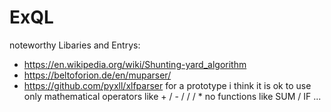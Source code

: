 # ExQL
noteworthy Libaries and Entrys:
- https://en.wikipedia.org/wiki/Shunting-yard_algorithm
- https://beltoforion.de/en/muparser/
- https://github.com/pyxll/xlfparser
for a prototype i think it is ok to use only mathematical operators like + / - / / / *
no functions like SUM / IF ...
